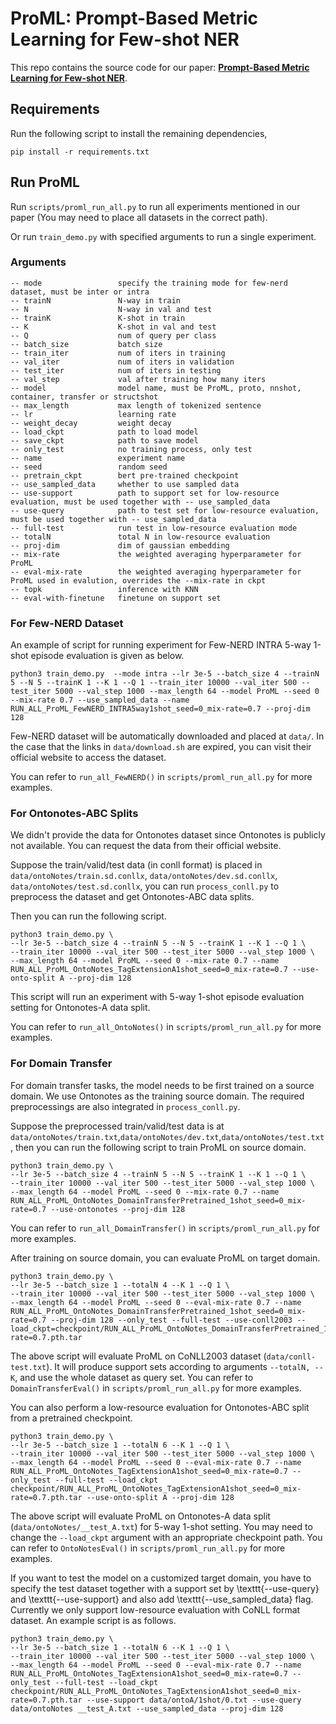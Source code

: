 # ProML: Prompt-Based Metric Learning for Few-shot NER

This repo contains the source code for our paper:  [**Prompt-Based Metric Learning for Few-shot NER**](https://openreview.net/pdf?id=wHt8UumYfGT).


## Requirements

Run the following script to install the remaining dependencies,

```shell
pip install -r requirements.txt
```



## Run ProML

Run `scripts/proml_run_all.py` to run all experiments mentioned in our paper (You may need to place all datasets in the correct path).

Or run `train_demo.py` with specified arguments to run a single experiment.

### Arguments

```shell
-- mode                 specify the training mode for few-nerd dataset, must be inter or intra
-- trainN               N-way in train
-- N                    N-way in val and test
-- trainK               K-shot in train
-- K                    K-shot in val and test
-- Q                    num of query per class
-- batch_size           batch size
-- train_iter           num of iters in training
-- val_iter             num of iters in validation
-- test_iter            num of iters in testing
-- val_step             val after training how many iters
-- model                model name, must be ProML, proto, nnshot, container, transfer or structshot
-- max_length           max length of tokenized sentence
-- lr                   learning rate
-- weight_decay         weight decay
-- load_ckpt            path to load model
-- save_ckpt            path to save model
-- only_test            no training process, only test
-- name                 experiment name
-- seed                 random seed
-- pretrain_ckpt        bert pre-trained checkpoint
-- use_sampled_data     whether to use sampled data
-- use-support          path to support set for low-resource evaluation, must be used together with -- use_sampled_data
-- use-query            path to test set for low-resource evaluation, must be used together with -- use_sampled_data
-- full-test            run test in low-resource evaluation mode
-- totalN               total N in low-resource evaluation
-- proj-dim             dim of gaussian embedding
-- mix-rate             the weighted averaging hyperparameter for ProML
-- eval-mix-rate        the weighted averaging hyperparameter for ProML used in evalution, overrides the --mix-rate in ckpt
-- topk                 inference with KNN
-- eval-with-finetune   finetune on support set
```

### For Few-NERD Dataset
An example of script for running experiment for Few-NERD INTRA 5-way 1-shot episode evaluation is given as below.

```shell
python3 train_demo.py  --mode intra --lr 3e-5 --batch_size 4 --trainN 5 --N 5 --trainK 1 --K 1 --Q 1 --train_iter 10000 --val_iter 500 --test_iter 5000 --val_step 1000 --max_length 64 --model ProML --seed 0 --mix-rate 0.7 --use_sampled_data --name RUN_ALL_ProML_FewNERD_INTRA5way1shot_seed=0_mix-rate=0.7 --proj-dim 128
```

Few-NERD dataset will be automatically downloaded and placed at `data/`. In the case that the links in `data/download.sh` are expired, you can visit their official website to access the dataset.

You can refer to `run_all_FewNERD()` in `scripts/proml_run_all.py` for more examples.

### For Ontonotes-ABC Splits
We didn't provide the data for Ontonotes dataset since Ontonotes is publicly not available. You can request the data from their official website.

Suppose the train/valid/test data (in conll format) is placed in `data/ontoNotes/train.sd.conllx`, `data/ontoNotes/dev.sd.conllx`, `data/ontoNotes/test.sd.conllx`, you can run `process_conll.py` to preprocess the dataset and get Ontonotes-ABC data splits.

Then you can run the following script.

```shell
python3 train_demo.py \
--lr 3e-5 --batch_size 4 --trainN 5 --N 5 --trainK 1 --K 1 --Q 1 \
--train_iter 10000 --val_iter 500 --test_iter 5000 --val_step 1000 \
--max_length 64 --model ProML --seed 0 --mix-rate 0.7 --name RUN_ALL_ProML_OntoNotes_TagExtensionA1shot_seed=0_mix-rate=0.7 --use-onto-split A --proj-dim 128
```

This script will run an experiment with 5-way 1-shot episode evaluation setting for Ontonotes-A data split. 

You can refer to `run_all_OntoNotes()` in `scripts/proml_run_all.py` for more examples.

### For Domain Transfer
For domain transfer tasks, the model needs to be first trained on a source domain. We use Ontonotes as the training source domain. The required preprocessings are also integrated in `process_conll.py`.

Suppose the preprocessed train/valid/test data is at `data/ontoNotes/train.txt`,`data/ontoNotes/dev.txt`,`data/ontoNotes/test.txt`, then you can run the following script to train ProML on source domain.

```shell
python3 train_demo.py \
--lr 3e-5 --batch_size 4 --trainN 5 --N 5 --trainK 1 --K 1 --Q 1 \
--train_iter 10000 --val_iter 500 --test_iter 5000 --val_step 1000 \
--max_length 64 --model ProML --seed 0 --mix-rate 0.7 --name RUN_ALL_ProML_OntoNotes_DomainTransferPretrained_1shot_seed=0_mix-rate=0.7 --use-ontonotes --proj-dim 128
```

You can refer to `run_all_DomainTransfer()` in `scripts/proml_run_all.py` for more examples.

After training on source domain, you can evaluate ProML on target domain. 

```shell
python3 train_demo.py \
--lr 3e-5 --batch_size 1 --totalN 4 --K 1 --Q 1 \
--train_iter 10000 --val_iter 500 --test_iter 5000 --val_step 1000 \
--max_length 64 --model ProML --seed 0 --eval-mix-rate 0.7 --name RUN_ALL_ProML_OntoNotes_DomainTransferPretrained_1shot_seed=0_mix-rate=0.7 --proj-dim 128 --only_test --full-test --use-conll2003 --load_ckpt=checkpoint/RUN_ALL_ProML_OntoNotes_DomainTransferPretrained_1shot_seed=0_mix-rate=0.7.pth.tar
```

The above script will evaluate ProML on CoNLL2003 dataset (`data/conll-test.txt`). It will produce support sets according to arguments `--totalN, --K`, and use the whole dataset as query set. You can refer to `DomainTransferEval()` in `scripts/proml_run_all.py` for more examples.

You can also perform a low-resource evaluation for Ontonotes-ABC split from a pretrained checkpoint.

```shell
python3 train_demo.py \
--lr 3e-5 --batch_size 1 --totalN 6 --K 1 --Q 1 \
--train_iter 10000 --val_iter 500 --test_iter 5000 --val_step 1000 \
--max_length 64 --model ProML --seed 0 --eval-mix-rate 0.7 --name RUN_ALL_ProML_OntoNotes_TagExtensionA1shot_seed=0_mix-rate=0.7 --only_test --full-test --load_ckpt checkpoint/RUN_ALL_ProML_OntoNotes_TagExtensionA1shot_seed=0_mix-rate=0.7.pth.tar --use-onto-split A --proj-dim 128
```

The above script will evaluate ProML on Ontonotes-A data split (`data/ontoNotes/__test_A.txt`) for 5-way 1-shot setting. You may need to change the `--load_ckpt` argument with an appropriate checkpoint path. You can refer to `OntoNotesEval()` in `scripts/proml_run_all.py` for more examples.

If you want to test the model on a customized target domain, you have to specify the test dataset together with a support set by \texttt{--use-query} and \texttt{--use-support} and also add \texttt{--use_sampled_data} flag. Currently we only support low-resource evaluation with CoNLL format dataset. An example script is as follows.

```shell
python3 train_demo.py \
--lr 3e-5 --batch_size 1 --totalN 6 --K 1 --Q 1 \
--train_iter 10000 --val_iter 500 --test_iter 5000 --val_step 1000 \
--max_length 64 --model ProML --seed 0 --eval-mix-rate 0.7 --name RUN_ALL_ProML_OntoNotes_TagExtensionA1shot_seed=0_mix-rate=0.7 --only_test --full-test --load_ckpt checkpoint/RUN_ALL_ProML_OntoNotes_TagExtensionA1shot_seed=0_mix-rate=0.7.pth.tar --use-support data/ontoA/1shot/0.txt --use-query data/ontoNotes __test_A.txt --use_sampled_data --proj-dim 128
```